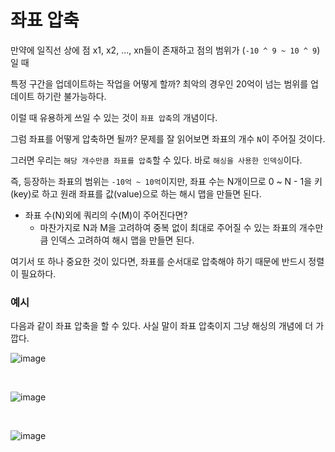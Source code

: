 # 좌표 압축

만약에 일직선 상에 점 x1, x2, ..., xn들이 존재하고 점의 범위가 (`-10 ^ 9 ~ 10 ^ 9`)일 때

특정 구간을 업데이트하는 작업을 어떻게 할까? 최악의 경우인 20억이 넘는 범위를 업데이트 하기란 불가능하다.

이럴 때 유용하게 쓰일 수 있는 것이 `좌표 압축`의 개념이다.

그럼 좌표를 어떻게 압축하면 될까? 문제를 잘 읽어보면 좌표의 개수 `N`이 주어질 것이다.

그러면 우리는 `해당 개수만큼 좌표를 압축`할 수 있다. 바로 `해싱을 사용한 인덱싱`이다.

즉, 등장하는 좌표의 범위는 `-10억 ~ 10억`이지만, 좌표 수는 N개이므로 0 ~ N - 1을 키(key)로 하고 원래 좌표를 값(value)으로 하는 해시 맵을 만들면 된다.

- 좌표 수(N)외에 쿼리의 수(M)이 주어진다면? 
  - 마찬가지로 N과 M을 고려하여 중복 없이 최대로 주어질 수 있는 좌표의 개수만큼 인덱스 고려하여 해시 맵을 만들면 된다.

여기서 또 하나 중요한 것이 있다면, 좌표를 순서대로 압축해야 하기 때문에 반드시 정렬이 필요하다.

### 예시

다음과 같이 좌표 압축을 할 수 있다. 사실 말이 좌표 압축이지 그냥 해싱의 개념에 더 가깝다.

![image](https://github.com/siwon-park/Problem_Solving/assets/93081720/23544856-20d8-44be-a194-e9351aa7da47)

<br>

![image](https://github.com/siwon-park/Problem_Solving/assets/93081720/ab86cacf-356a-48e6-9f79-0010dd6f2bdc)

<br>

![image](https://github.com/siwon-park/Problem_Solving/assets/93081720/fd153089-c9fc-4bbf-9976-b5f3c8bc0734)
